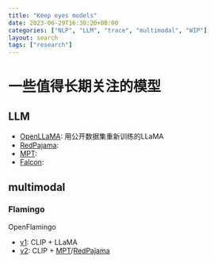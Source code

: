```yaml
---
title: "Keep eyes models"
date: 2023-06-29T16:30:20+08:00
categories: ["NLP", "LLM", "trace", "multimodal", "WIP"]
layout: search
tags: ["research"]
---
```


# 一些值得长期关注的模型


## LLM

- [OpenLLaMA][openllama]: 用公开数据集重新训练的LLaMA
- [RedPajama][redpajama]: 
- [MPT][mpt]: 
- [Falcon][falcon]: 

## multimodal

### Flamingo

OpenFlamingo
- [v1](https://laion.ai/blog/open-flamingo/): CLIP + LLaMA
- [v2](https://laion.ai/blog/open-flamingo-v2/): CLIP + [MPT][mpt]/[RedPajama][redpajama]

[mpt]: https://www.mosaicml.com/blog/mpt-7b
[redpajama]: https://www.together.xyz/blog/redpajama-models-v1
[openllama]: https://github.com/openlm-research/open_llama
[falcon]: https://huggingface.co/tiiuae/falcon-7b